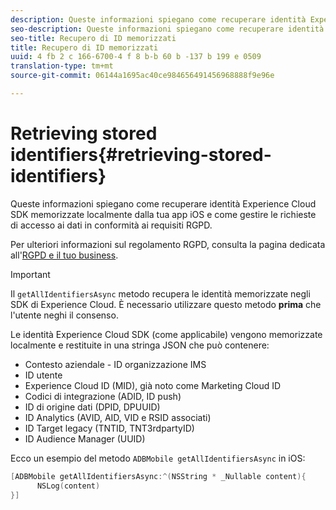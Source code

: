 ```yaml
---
description: Queste informazioni spiegano come recuperare identità Experience Cloud SDK memorizzate localmente dalla tua app iOS e come gestire le richieste di accesso ai dati in conformità ai requisiti RGPD.
seo-description: Queste informazioni spiegano come recuperare identità Experience Cloud SDK memorizzate localmente dalla tua app iOS e come gestire le richieste di accesso ai dati in conformità ai requisiti RGPD.
seo-title: Recupero di ID memorizzati
title: Recupero di ID memorizzati
uuid: 4 fb 2 c 166-6700-4 f 8 b-b 60 b -137 b 199 e 0509
translation-type: tm+mt
source-git-commit: 06144a1695ac40ce984656491456968888f9e96e

---
```



# Retrieving stored identifiers{#retrieving-stored-identifiers}

Queste informazioni spiegano come recuperare identità Experience Cloud SDK memorizzate localmente dalla tua app iOS e come gestire le richieste di accesso ai dati in conformità ai requisiti RGPD.

Per ulteriori informazioni sul regolamento RGPD, consulta la pagina dedicata all'[RGPD e il tuo business](https://www.adobe.com/privacy/general-data-protection-regulation.html).

>[!IMPORTANT]
>
>Il `getAllIdentifiersAsync` metodo recupera le identità memorizzate negli SDK di Experience Cloud. È necessario utilizzare questo metodo **prima** che l'utente neghi il consenso.

Le identità Experience Cloud SDK (come applicabile) vengono memorizzate localmente e restituite in una stringa JSON che può contenere:

* Contesto aziendale - ID organizzazione IMS
* ID utente
* Experience Cloud ID (MID), già noto come Marketing Cloud ID
* Codici di integrazione (ADID, ID push)
* ID di origine dati (DPID, DPUUID)
* ID Analytics (AVID, AID, VID e RSID associati)
* ID Target legacy (TNTID, TNT3rdpartyID)
* ID Audience Manager (UUID)

Ecco un esempio del metodo `ADBMobile getAllIdentifiersAsync` in iOS:

```objective-c
[ADBMobile getAllIdentifiersAsync:^(NSString * _Nullable content){
      NSLog(content) 
}]
```

